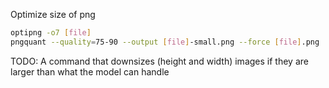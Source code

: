 Optimize size of png
```bash
optipng -o7 [file]
pngquant --quality=75-90 --output [file]-small.png --force [file].png
```
TODO: A command that downsizes (height and width) images if they are larger than what the model can handle 
